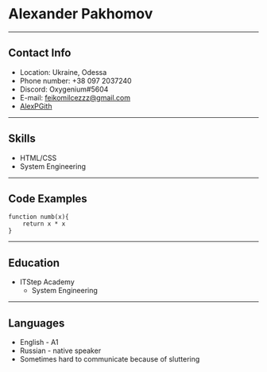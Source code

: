 <h1>Alexander Pakhomov</h1>

<hr>

<h2>Contact Info</h2>

* Location: Ukraine, Odessa
* Phone number: +38 097 2037240
* Discord: Oxygenium#5604
* E-mail: feikomilcezzz@gmail.com
* <a href="https://github.com/AlexPGith">AlexPGith</a>
<hr>

<h2>Skills</h2>

* HTML/CSS
* System Engineering

<hr>

<h2>Code Examples</h2>

```
function numb(x){
    return x * x
}
```
<hr>

<h2>Education</h2>

* ITStep Academy
    * System Engineering

<hr>

<h2>Languages</h2>

* English - A1
* Russian - native speaker
* Sometimes hard to communicate because of sluttering